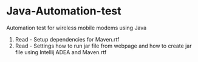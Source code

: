 # Java-Automation-test
Automation test for wireless mobile modems using Java

1. Read - Setup dependencies for Maven.rtf
2. Read - Settings how to run jar file from webpage and how to create jar file using Intellij ADEA and Maven.rtf
